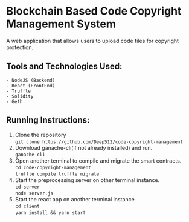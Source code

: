 # Blockchain Based Code Copyright Management System
A web application that allows users to upload code files for copyright protection.<br />

## Tools and Technologies Used:
```
- NodeJS (Backend)
- React (FrontEnd)
- Truffle
- Solidity
- Geth
```

## Running Instructions:
1. Clone the repository<br />
`git clone https://github.com/Deep512/code-copyright-management`<br />
2. Download ganache-cli(if not already installed) and run.<br />
`ganache-cli`<br />
3. Open another terminal to compile and migrate the smart contracts.<br />
`cd code-copyright-management`<br />
`truffle compile
truffle migrate`<br />
4. Start the preprocessing server on other terminal instance.<br />
`cd server`<br />
`node server.js`<br />
5. Start the react app on another terminal instance<br />
`cd client`<br />
`yarn install && yarn start`<br />
